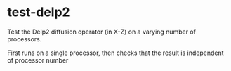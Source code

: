 test-delp2
==========

Test the Delp2 diffusion operator (in X-Z) on a varying number of processors.

First runs on a single processor, then checks that the result is independent of
processor number

